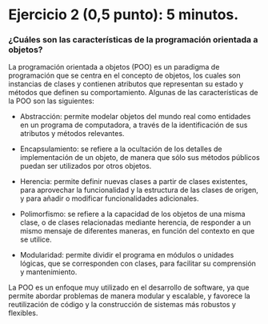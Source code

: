 # Ejercicio 2 (0,5 punto): 5 minutos.

### ¿Cuáles son las características de la programación orientada a objetos?

La programación orientada a objetos (POO) es un paradigma de programación que se centra en el concepto
de objetos, los cuales son instancias de clases y contienen atributos que representan su estado y
métodos que definen su comportamiento. Algunas de las características de la POO son las siguientes:

* Abstracción: permite modelar objetos del mundo real como entidades en un programa de computadora,
  a través de la identificación de sus atributos y métodos relevantes.

* Encapsulamiento: se refiere a la ocultación de los detalles de implementación de un objeto,
  de manera que sólo sus métodos públicos puedan ser utilizados por otros objetos.

* Herencia: permite definir nuevas clases a partir de clases existentes, para aprovechar la
  funcionalidad y la estructura de las clases de origen, y para añadir o modificar funcionalidades
  adicionales.

* Polimorfismo: se refiere a la capacidad de los objetos de una misma clase, o de clases relacionadas mediante herencia, de responder a un mismo mensaje de diferentes maneras, en función del contexto en que se utilice.

* Modularidad: permite dividir el programa en módulos o unidades lógicas, que se corresponden con clases, para facilitar su comprensión y mantenimiento.

La POO es un enfoque muy utilizado en el desarrollo de software, ya que permite abordar problemas
de manera modular y escalable, y favorece la reutilización de código y la construcción de sistemas
más robustos y flexibles.